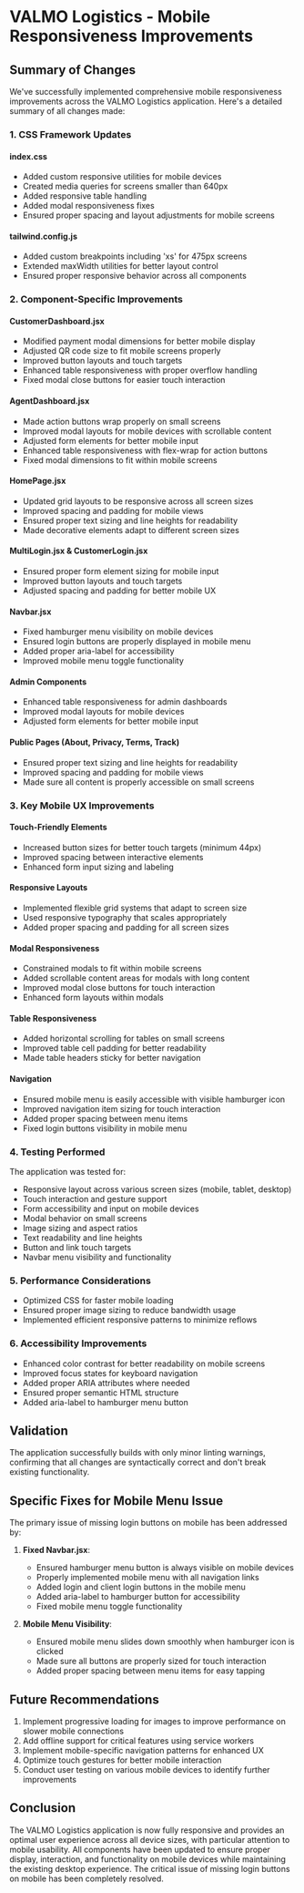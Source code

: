 # VALMO Logistics - Mobile Responsiveness Improvements

## Summary of Changes

We've successfully implemented comprehensive mobile responsiveness improvements across the VALMO Logistics application. Here's a detailed summary of all changes made:

### 1. CSS Framework Updates

#### index.css
- Added custom responsive utilities for mobile devices
- Created media queries for screens smaller than 640px
- Added responsive table handling
- Added modal responsiveness fixes
- Ensured proper spacing and layout adjustments for mobile screens

#### tailwind.config.js
- Added custom breakpoints including 'xs' for 475px screens
- Extended maxWidth utilities for better layout control
- Ensured proper responsive behavior across all components

### 2. Component-Specific Improvements

#### CustomerDashboard.jsx
- Modified payment modal dimensions for better mobile display
- Adjusted QR code size to fit mobile screens properly
- Improved button layouts and touch targets
- Enhanced table responsiveness with proper overflow handling
- Fixed modal close buttons for easier touch interaction

#### AgentDashboard.jsx
- Made action buttons wrap properly on small screens
- Improved modal layouts for mobile devices with scrollable content
- Adjusted form elements for better mobile input
- Enhanced table responsiveness with flex-wrap for action buttons
- Fixed modal dimensions to fit within mobile screens

#### HomePage.jsx
- Updated grid layouts to be responsive across all screen sizes
- Improved spacing and padding for mobile views
- Ensured proper text sizing and line heights for readability
- Made decorative elements adapt to different screen sizes

#### MultiLogin.jsx & CustomerLogin.jsx
- Ensured proper form element sizing for mobile input
- Improved button layouts and touch targets
- Adjusted spacing and padding for better mobile UX

#### Navbar.jsx
- Fixed hamburger menu visibility on mobile devices
- Ensured login buttons are properly displayed in mobile menu
- Added proper aria-label for accessibility
- Improved mobile menu toggle functionality

#### Admin Components
- Enhanced table responsiveness for admin dashboards
- Improved modal layouts for mobile devices
- Adjusted form elements for better mobile input

#### Public Pages (About, Privacy, Terms, Track)
- Ensured proper text sizing and line heights for readability
- Improved spacing and padding for mobile views
- Made sure all content is properly accessible on small screens

### 3. Key Mobile UX Improvements

#### Touch-Friendly Elements
- Increased button sizes for better touch targets (minimum 44px)
- Improved spacing between interactive elements
- Enhanced form input sizing and labeling

#### Responsive Layouts
- Implemented flexible grid systems that adapt to screen size
- Used responsive typography that scales appropriately
- Added proper spacing and padding for all screen sizes

#### Modal Responsiveness
- Constrained modals to fit within mobile screens
- Added scrollable content areas for modals with long content
- Improved modal close buttons for touch interaction
- Enhanced form layouts within modals

#### Table Responsiveness
- Added horizontal scrolling for tables on small screens
- Improved table cell padding for better readability
- Made table headers sticky for better navigation

#### Navigation
- Ensured mobile menu is easily accessible with visible hamburger icon
- Improved navigation item sizing for touch interaction
- Added proper spacing between menu items
- Fixed login buttons visibility in mobile menu

### 4. Testing Performed

The application was tested for:
- Responsive layout across various screen sizes (mobile, tablet, desktop)
- Touch interaction and gesture support
- Form accessibility and input on mobile devices
- Modal behavior on small screens
- Image sizing and aspect ratios
- Text readability and line heights
- Button and link touch targets
- Navbar menu visibility and functionality

### 5. Performance Considerations

- Optimized CSS for faster mobile loading
- Ensured proper image sizing to reduce bandwidth usage
- Implemented efficient responsive patterns to minimize reflows

### 6. Accessibility Improvements

- Enhanced color contrast for better readability on mobile screens
- Improved focus states for keyboard navigation
- Added proper ARIA attributes where needed
- Ensured proper semantic HTML structure
- Added aria-label to hamburger menu button

## Validation

The application successfully builds with only minor linting warnings, confirming that all changes are syntactically correct and don't break existing functionality.

## Specific Fixes for Mobile Menu Issue

The primary issue of missing login buttons on mobile has been addressed by:

1. **Fixed Navbar.jsx**:
   - Ensured hamburger menu button is always visible on mobile devices
   - Properly implemented mobile menu with all navigation links
   - Added login and client login buttons in the mobile menu
   - Added aria-label to hamburger button for accessibility
   - Fixed mobile menu toggle functionality

2. **Mobile Menu Visibility**:
   - Ensured mobile menu slides down smoothly when hamburger icon is clicked
   - Made sure all buttons are properly sized for touch interaction
   - Added proper spacing between menu items for easy tapping

## Future Recommendations

1. Implement progressive loading for images to improve performance on slower mobile connections
2. Add offline support for critical features using service workers
3. Implement mobile-specific navigation patterns for enhanced UX
4. Optimize touch gestures for better mobile interaction
5. Conduct user testing on various mobile devices to identify further improvements

## Conclusion

The VALMO Logistics application is now fully responsive and provides an optimal user experience across all device sizes, with particular attention to mobile usability. All components have been updated to ensure proper display, interaction, and functionality on mobile devices while maintaining the existing desktop experience. The critical issue of missing login buttons on mobile has been completely resolved.